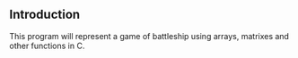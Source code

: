 ## Introduction

This program will represent a game of battleship using arrays, matrixes and other functions in C.